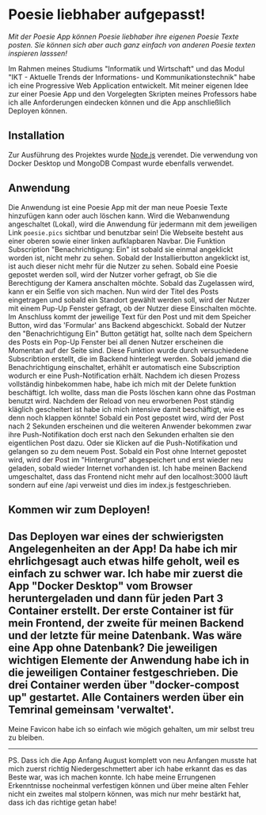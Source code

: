 # Poesie liebhaber aufgepasst!
*Mit der Poesie App können Poesie liebhaber ihre eigenen Poesie Texte posten. Sie können sich aber auch ganz einfach von anderen Poesie texten inspieren lasssen!*

Im Rahmen meines Studiums "Informatik und Wirtschaft" und das Modul "IKT - Aktuelle Trends der Informations- und Kommunikationstechnik" habe ich eine Progressive Web Application entwickelt. Mit meiner eigenen Idee zur einer Poesie App und den Vorgelegten Skripten meines Professors habe ich alle Anforderungen eindecken können und die App anschließlich Deployen können. 

## Installation

Zur Ausführung des Projektes wurde [Node.js](https://nodejs.org) verendet. Die verwendung von Docker Desktop und MongoDB Compast wurde ebenfalls verwendet.

## Anwendung 

Die Anwendung ist eine Poesie App mit der man neue Poesie Texte hinzufügen kann oder auch löschen kann. 
Wird die Webanwendung angeschaltet (Lokal), wird die Anwendung für jedermann mit dem jeweiligen Link `poesie.pics` sichtbar und benutzbar sein!
Die Webseite besteht aus einer oberen sowie einer linken aufklapbaren Navbar. 
Die Funktion Subscription "Benachrichtigung: Ein" ist sobald sie einmal angeklickt worden ist, nicht mehr zu sehen. Sobald der Installierbutton angeklickt ist, ist auch dieser nicht mehr für die Nutzer zu sehen. 
Sobald eine Poesie gepostet werden soll, wird der Nutzer vorher gefragt, ob Sie die Berechtigung der Kamera anschalten möchte. Sobald das Zugelassen wird, kann er ein Selfie von sich machen. Nun wird der Titel des Posts eingetragen und sobald ein Standort gewählt werden soll, wird der Nutzer mit einem Pup-Up Fenster gefragt, ob der Nutzer diese Einschalten möchte. Im Anschluss kommt der jeweilige Text für den Post und mit dem Speicher Button, wird das 'Formular' ans Backend abgeschickt. Sobald der Nutzer den "Benachrichtigung Ein" Button getätigt hat, sollte nach dem Speichern des Posts ein Pop-Up Fenster bei all denen Nutzer erscheinen die Momentan auf der Seite sind. Diese Funktion wurde durch versuchiedene Subscribtion erstellt, die im Backend hinterlegt werden. Sobald jemand die Benachrichtigung einschaltet, erhählt er automatisch eine Subscription wodurch er eine Push-Notification erhält. 
Nachdem ich diesen Prozess vollständig hinbekommen habe, habe ich mich mit der Delete funktion beschäftigt. Ich wollte, dass man die Posts löschen kann ohne das Postman benutzt wird. Nachdem der Reload von neu erworbenen Post ständig kläglich gescheitert ist habe ich mich intensive damit beschäftigt, wie es denn noch klappen könnte! Sobald ein Post gepostet wird, wird der Post nach 2 Sekunden erscheinen und die weiteren Anwender bekommen zwar ihre Push-Notifikation doch erst nach den Sekunden erhalten sie den eigentlichen Post dazu. Oder sie Klicken auf die Push-Notifikation und gelangen so zu dem neuem Post. Sobald ein Post ohne Internet gepostet wird, wird der Post im "Hintergrund" abgespeichert und erst wieder neu geladen, sobald wieder Internet vorhanden ist.
Ich habe meinen Backend umgeschaltet, dass das Frontend nicht mehr auf den localhost:3000 läuft sondern auf eine /api verweist und dies im index.js festgeschrieben.  

## Kommen wir zum Deployen!
Das Deployen war eines der schwierigsten Angelegenheiten an der App! Da habe ich mir ehrlichgesagt auch etwas hilfe geholt, weil es einfach zu schwer war. Ich habe mir zuerst die App "Docker Desktop" vom Browser heruntergeladen und dann für jeden Part 3 Container erstellt. Der erste Container ist für mein Frontend, der zweite für meinen Backend und der letzte für meine Datenbank. Was wäre eine App ohne Datenbank? 
Die jeweiligen wichtigen Elemente der Anwendung habe ich in die jeweiligen Container festgeschrieben. Die drei Container werden über "docker-compost up" gestartet. Alle Containers werden über ein Temrinal gemeinsam 'verwaltet'. 
--
Meine Favicon habe ich so einfach wie mögich gehalten, um mir selbst treu zu bleiben.

***
PS. Dass ich die App Anfang August komplett von neu Anfangen musste hat mich zuerst richtig Niedergeschmettert aber ich habe erkannt das es das Beste war, was ich machen konnte. Ich habe meine Errungenen Erkenntnisse nocheinmal verfestigen können und über meine alten Fehler nicht ein zweites mal stolpern können, was mich nur mehr bestärkt hat, dass ich das richtige getan habe!